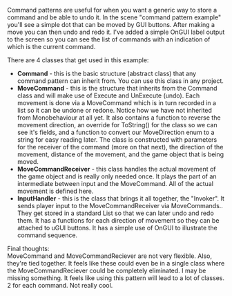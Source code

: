 Command patterns are useful for when you want a generic way to store a command and be able to undo it.
In the scene "command pattern example" you'll see a simple dot that can be moved by GUI buttons.
After making a move you can then undo and redo it. I've added a simple OnGUI label output to the screen so you can see the list of commands with an indication of which is the current command.

There are 4 classes that get used in this example:
* **Command** - this is the basic structure (abstract class) that any command pattern can inherit from. You can use this class in any project.
* **MoveCommand** - this is the structure that inherits from the Command class and will make use of Execute and UnExecute (undo). Each movement is done via a MoveCommand which is in turn recorded in a list so it can be undone or redone. Notice how we have not inherited from Monobehaviour at all yet. It also contains a function to reverse the movement direction, an override for ToString() for the class so we can see it's fields, and a function to convert our MoveDirection enum to a string for easy reading later. The class is constructed with parameters for the receiver of the command (more on that next), the direction of the movement, distance of the movement, and the game object that is being moved.
* **MoveCommandReceiver** - this class handles the actual movement of the game object and is really only needed once. It plays the part of an intermediate between input and the MoveCommand. All of the actual movement is defined here. 
* **InputHandler** - this is the class that brings it all together, the "Invoker". It sends player input to the MoveCommandReceiver via MoveCommands.. They get stored in a standard List so that we can later undo and redo them. It has a functions for each direction of movement so they can be attached to uGUI buttons. It has a simple use of OnGUI to illustrate the command sequence.

Final thoughts:</br>
MoveCommand and MoveCommandReciever are not very flexible. Also, they're tied together. It feels like these could even be in a single class where the MoveCommandReciever could be completely eliminated. I may be missing something. It feels like using this pattern will lead to a lot of classes. 2 for each command. Not really cool. 

